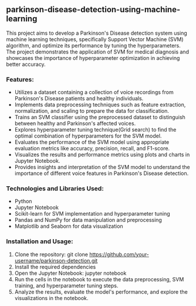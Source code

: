 ## parkinson-disease-detection-using-machine-learning
This project aims to develop a Parkinson's Disease detection system using machine learning techniques, specifically Support Vector Machine (SVM) algorithm, and optimize its performance by tuning the hyperparameters. The project demonstrates the application of SVM for medical diagnosis and showcases the importance of hyperparameter optimization in achieving better accuracy.

### Features:
- Utilizes a dataset containing a collection of voice recordings from Parkinson's Disease patients and healthy individuals.
- Implements data preprocessing techniques such as feature extraction, normalization, and scaling to prepare the data for classification.
- Trains an SVM classifier using the preprocessed dataset to distinguish between healthy and Parkinson's affected voices.
- Explores hyperparameter tuning technique(Grid search) to find the optimal combination of hyperparameters for the SVM model.
- Evaluates the performance of the SVM model using appropriate evaluation metrics like accuracy, precision, recall, and F1-score.
- Visualizes the results and performance metrics using plots and charts in Jupyter Notebook.
- Provides insights and interpretation of the SVM model to understand the importance of different voice features in Parkinson's Disease detection.

### Technologies and Libraries Used:
- Python
- Jupyter Notebook
- Scikit-learn for SVM implementation and hyperparameter tuning
- Pandas and NumPy for data manipulation and preprocessing
- Matplotlib and Seaborn for data visualization

### Installation and Usage:
1. Clone the repository: git clone https://github.com/your-username/parkinson-detection.git
2. Install the required dependencies
3. Open the Jupyter Notebook: jupyter notebook
4. Run the cells in the notebook to execute the data preprocessing, SVM training, and hyperparameter tuning steps.
5. Analyze the results, evaluate the model's performance, and explore the visualizations in the notebook.




